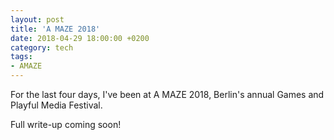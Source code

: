 ```yaml
---
layout: post
title: 'A MAZE 2018'
date: 2018-04-29 18:00:00 +0200
category: tech
tags:
- AMAZE
---
```


For the last four days, I've been at A MAZE 2018, Berlin's annual Games and Playful Media Festival.

Full write-up coming soon!
